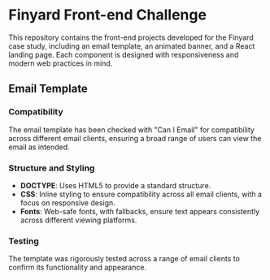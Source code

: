 # Finyard Front-end Challenge

This repository contains the front-end projects developed for the Finyard case study, including an email template, an animated banner, and a React landing page. Each component is designed with responsiveness and modern web practices in mind.

## Email Template

### Compatibility
The email template has been checked with "Can I Email" for compatibility across different email clients, ensuring a broad range of users can view the email as intended.

### Structure and Styling
- **DOCTYPE**: Uses HTML5 to provide a standard structure.
- **CSS**: Inline styling to ensure compatibility across all email clients, with a focus on responsive design.
- **Fonts**: Web-safe fonts, with fallbacks, ensure text appears consistently across different viewing platforms.

### Testing
The template was rigorously tested across a range of email clients to confirm its functionality and appearance.

